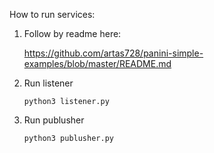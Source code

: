 How to run services:

1. Follow by readme here:
    
    https://github.com/artas728/panini-simple-examples/blob/master/README.md

2. Run listener

   `python3 listener.py`

3. Run publusher

   `python3 publusher.py`